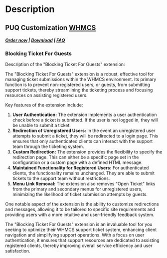 # Description

## PUQ Customization **[WHMCS](https://puqcloud.com/link.php?id=77)**

#####  [Order now](https://puqcloud.com/whmcs-addon-puq-customization.php) | [Download](https://download.puqcloud.com/WHMCS/addons/PUQ-Customization/) | [FAQ](https://faq.puqcloud.com/)

### Blocking Ticket For Guests

Description of the "Blocking Ticket For Guests" extension:

The "Blocking Ticket For Guests" extension is a robust, effective tool for managing ticket submissions within the WHMCS environment. Its primary function is to prevent non-registered users, or guests, from submitting support tickets, thereby streamlining the ticketing process and focusing resources on assisting registered users.

Key features of the extension include:

1. **User Authentication:** The extension implements a user authentication check before a ticket is submitted. If the user is not logged in, they will be unable to submit a ticket.
2. **Redirection of Unregistered Users:** In the event an unregistered user attempts to submit a ticket, they will be redirected to a login page. This ensures that only authenticated clients can interact with the support team through the ticketing system.
3. **Custom Redirection:** The extension provides the flexibility to specify the redirection page. This can either be a specific page set in the configuration or a custom page with a defined HTML message.
4. **Maintained Functionality for Registered Users:** For authenticated clients, the functionality remains unchanged. They are able to submit tickets to the support team without restrictions.
5. **Menu Link Removal:** The extension also removes "Open Ticket" links from the primary and secondary menus for unregistered users, minimizing the likelihood of ticket submission attempts by guests.

One notable aspect of the extension is the ability to customize redirections and messages, allowing it to be tailored to specific site requirements and providing users with a more intuitive and user-friendly feedback system.

The "Blocking Ticket For Guests" extension is an invaluable tool for you seeking to optimize their WHMCS support ticket system, enhancing client navigation and simplifying support operations. With a focus on user authentication, it ensures that support resources are dedicated to assisting registered clients, thereby improving overall service efficiency and user satisfaction.
